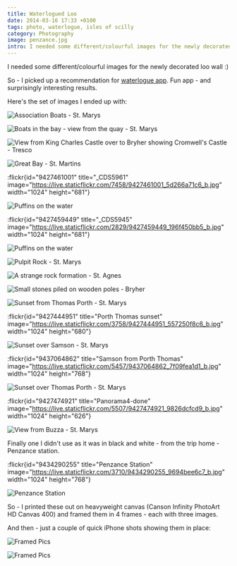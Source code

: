 ```yaml
---
title: Waterlogued Loo
date: 2014-03-16 17:33 +0100
tags: photo, waterlogue, isles of scilly
category: Photography
image: penzance.jpg
intro: I needed some different/colourful images for the newly decorated loo wall :)
---
```


I needed some different/colourful images for the newly decorated loo wall :)

So - I picked up a recommendation for [waterlogue app](http://www.waterlogueapp.com/). Fun app - and surprisingly interesting results.

Here's the set of images I ended up with:

![Association Boats - St. Marys](/images/posts/2014/03/association-boats.jpg)

![Boats in the bay - view from the quay - St. Marys](/images/posts/2014/03/boats-in-the-bay.jpg)

![View from King Charles Castle over to Bryher showing Cromwell's Castle - Tresco](/images/posts/2014/03/bryher-from-tresco.jpg)

![Great Bay - St. Martins](/images/posts/2014/03/great-bay.jpg)

:flickr{id="9427461001" title="_CDS5961" image="https://live.staticflickr.com/7458/9427461001_5d266a71c6_b.jpg" width="1024" height="681"}

![Puffins on the water](/images/posts/2014/03/puffins1.jpg)

:flickr{id="9427459449" title="_CDS5945" image="https://live.staticflickr.com/2829/9427459449_196f450bb5_b.jpg" width="1024" height="681"}

![Puffins on the water](/images/posts/2014/03/puffins2.jpg)

![Pulpit Rock - St. Marys](/images/posts/2014/03/pulpit-rock.jpg)

![A strange rock formation - St. Agnes](/images/posts/2014/03/rock-on-agnes.jpg)

![Small stones piled on wooden poles - Bryher](/images/posts/2014/03/rock-piles-bryher.jpg)

![Sunset from Thomas Porth - St. Marys](/images/posts/2014/03/sunset-from-thomas-porth.jpg)

:flickr{id="9427444951" title="Porth Thomas sunset" image="https://live.staticflickr.com/3758/9427444951_557250f8c6_b.jpg" width="1024" height="680"}

![Sunset over Samson - St. Marys](/images/posts/2014/03/sunset-over-samson.jpg)

:flickr{id="9437064862" title="Samson from Porth Thomas" image="https://live.staticflickr.com/5457/9437064862_7f09fea1d1_b.jpg" width="1024" height="768"}

![Sunset over Thomas Porth - St. Marys](/images/posts/2014/03/sunset-over-thomas-porth.jpg)

:flickr{id="9427474921" title="Panorama4-done" image="https://live.staticflickr.com/5507/9427474921_9826dcfcd9_b.jpg" width="1024" height="626"}

![View from Buzza - St. Marys](/images/posts/2014/03/view-from-buzza.jpg)

Finally one I didn't use as it was in black and white - from the trip home - Penzance station.

:flickr{id="9434290255" title="Penzance Station" image="https://live.staticflickr.com/3710/9434290255_9694bee6c7_b.jpg" width="1024" height="768"}

![Penzance Station](/images/posts/2014/03/penzance.jpg)

So - I printed these out on heavyweight canvas (Canson Infinity PhotoArt HD Canvas 400) and framed them in 4 frames - each with three images.

And then - just a couple of quick iPhone shots showing them in place:

![Framed Pics](/images/posts/2014/03/pics1.jpg)

![Framed Pics](/images/posts/2014/03/pics2.jpg)
